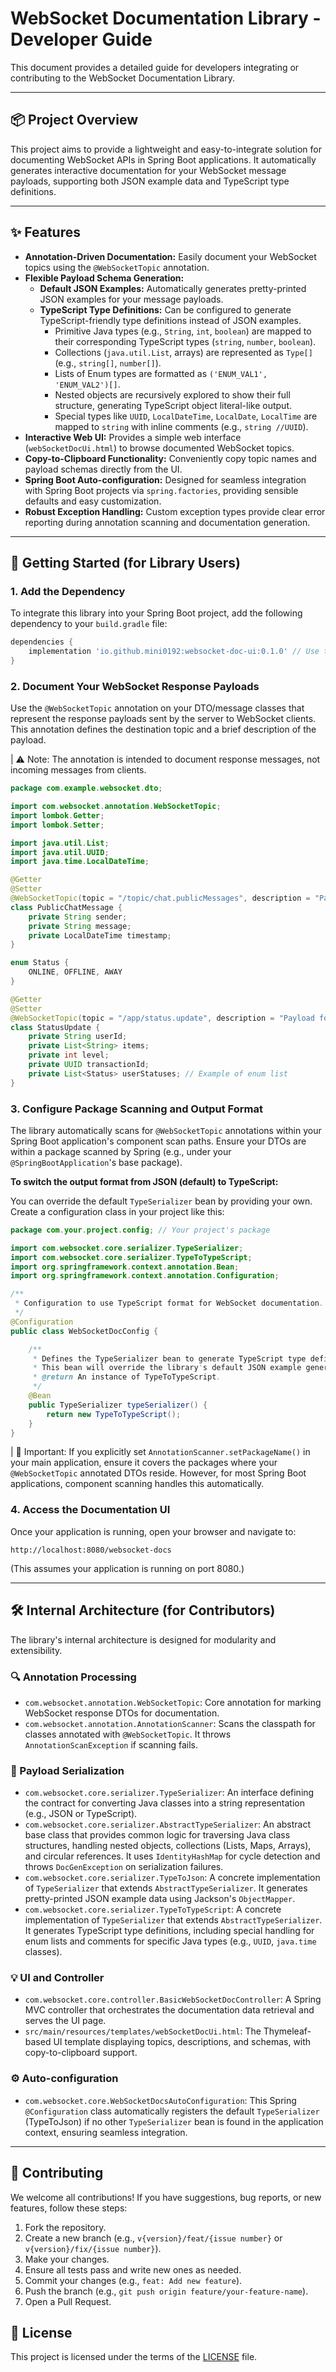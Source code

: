 # WebSocket Documentation Library - Developer Guide

This document provides a detailed guide for developers integrating or contributing to the WebSocket Documentation Library.

---

## 📦 Project Overview

This project aims to provide a lightweight and easy-to-integrate solution for documenting WebSocket APIs in Spring Boot applications. It automatically generates interactive documentation for your WebSocket message payloads, supporting both JSON example data and TypeScript type definitions.

---

## ✨ Features

- **Annotation-Driven Documentation:** Easily document your WebSocket topics using the `@WebSocketTopic` annotation.
- **Flexible Payload Schema Generation:**
    - **Default JSON Examples:** Automatically generates pretty-printed JSON examples for your message payloads.
    - **TypeScript Type Definitions:** Can be configured to generate TypeScript-friendly type definitions instead of JSON examples.
        - Primitive Java types (e.g., `String`, `int`, `boolean`) are mapped to their corresponding TypeScript types (`string`, `number`, `boolean`).
        - Collections (`java.util.List`, arrays) are represented as `Type[]` (e.g., `string[]`, `number[]`).
        - Lists of Enum types are formatted as `('ENUM_VAL1', 'ENUM_VAL2')[]`.
        - Nested objects are recursively explored to show their full structure, generating TypeScript object literal-like output.
        - Special types like `UUID`, `LocalDateTime`, `LocalDate`, `LocalTime` are mapped to `string` with inline comments (e.g., `string //UUID`).
- **Interactive Web UI:** Provides a simple web interface (`webSocketDocUi.html`) to browse documented WebSocket topics.
- **Copy-to-Clipboard Functionality:** Conveniently copy topic names and payload schemas directly from the UI.
- **Spring Boot Auto-configuration:** Designed for seamless integration with Spring Boot projects via `spring.factories`, providing sensible defaults and easy customization.
- **Robust Exception Handling:** Custom exception types provide clear error reporting during annotation scanning and documentation generation.

---

## 🚀 Getting Started (for Library Users)

### 1. Add the Dependency

To integrate this library into your Spring Boot project, add the following dependency to your `build.gradle` file:

```groovy
dependencies {
    implementation 'io.github.mini0192:websocket-doc-ui:0.1.0' // Use the latest version
}
```

### 2. Document Your WebSocket Response Payloads

Use the `@WebSocketTopic` annotation on your DTO/message classes that represent the response payloads sent by the server to WebSocket clients. This annotation defines the destination topic and a brief description of the payload.

| ⚠️ Note: The annotation is intended to document response messages, not incoming messages from clients.

```java
package com.example.websocket.dto;

import com.websocket.annotation.WebSocketTopic;
import lombok.Getter;
import lombok.Setter;

import java.util.List;
import java.util.UUID;
import java.time.LocalDateTime;

@Getter
@Setter
@WebSocketTopic(topic = "/topic/chat.publicMessages", description = "Payload for public chat messages.")
class PublicChatMessage {
    private String sender;
    private String message;
    private LocalDateTime timestamp;
}

enum Status {
    ONLINE, OFFLINE, AWAY
}

@Getter
@Setter
@WebSocketTopic(topic = "/app/status.update", description = "Payload for updating user status with a list of items.", group = "Feat")
class StatusUpdate {
    private String userId;
    private List<String> items;
    private int level;
    private UUID transactionId;
    private List<Status> userStatuses; // Example of enum list
}
```

### 3. Configure Package Scanning and Output Format

The library automatically scans for `@WebSocketTopic` annotations within your Spring Boot application's component scan paths. Ensure your DTOs are within a package scanned by Spring (e.g., under your `@SpringBootApplication`'s base package).

**To switch the output format from JSON (default) to TypeScript:**

You can override the default `TypeSerializer` bean by providing your own. Create a configuration class in your project like this:

```java
package com.your.project.config; // Your project's package

import com.websocket.core.serializer.TypeSerializer;
import com.websocket.core.serializer.TypeToTypeScript;
import org.springframework.context.annotation.Bean;
import org.springframework.context.annotation.Configuration;

/**
 * Configuration to use TypeScript format for WebSocket documentation.
 */
@Configuration
public class WebSocketDocConfig {

    /**
     * Defines the TypeSerializer bean to generate TypeScript type definitions.
     * This bean will override the library's default JSON example generator.
     * @return An instance of TypeToTypeScript.
     */
    @Bean
    public TypeSerializer typeSerializer() {
        return new TypeToTypeScript();
    }
}
```
| 🔴 Important: If you explicitly set `AnnotationScanner.setPackageName()` in your main application, ensure it covers the packages where your `@WebSocketTopic` annotated DTOs reside. However, for most Spring Boot applications, component scanning handles this automatically.

### 4. Access the Documentation UI

Once your application is running, open your browser and navigate to:
```
http://localhost:8080/websocket-docs
```
(This assumes your application is running on port 8080.)

---

## 🛠 Internal Architecture (for Contributors)

The library's internal architecture is designed for modularity and extensibility.

### 🔍 Annotation Processing
- `com.websocket.annotation.WebSocketTopic`: Core annotation for marking WebSocket response DTOs for documentation.
- `com.websocket.annotation.AnnotationScanner`: Scans the classpath for classes annotated with `@WebSocketTopic`. It throws `AnnotationScanException` if scanning fails.

### 🧱 Payload Serialization
- `com.websocket.core.serializer.TypeSerializer`: An interface defining the contract for converting Java classes into a string representation (e.g., JSON or TypeScript).
- `com.websocket.core.serializer.AbstractTypeSerializer`: An abstract base class that provides common logic for traversing Java class structures, handling nested objects, collections (Lists, Maps, Arrays), and circular references. It uses `IdentityHashMap` for cycle detection and throws `DocGenException` on serialization failures.
- `com.websocket.core.serializer.TypeToJson`: A concrete implementation of `TypeSerializer` that extends `AbstractTypeSerializer`. It generates pretty-printed JSON example data using Jackson's `ObjectMapper`.
- `com.websocket.core.serializer.TypeToTypeScript`: A concrete implementation of `TypeSerializer` that extends `AbstractTypeSerializer`. It generates TypeScript type definitions, including special handling for enum lists and comments for specific Java types (e.g., `UUID`, `java.time` classes).

### 💡 UI and Controller
- `com.websocket.core.controller.BasicWebSocketDocController`: A Spring MVC controller that orchestrates the documentation data retrieval and serves the UI page.
- `src/main/resources/templates/webSocketDocUi.html`: The Thymeleaf-based UI template displaying topics, descriptions, and schemas, with copy-to-clipboard support.

### ⚙️ Auto-configuration
- `com.websocket.core.WebSocketDocsAutoConfiguration`: This Spring `@Configuration` class automatically registers the default `TypeSerializer` (TypeToJson) if no other `TypeSerializer` bean is found in the application context, ensuring seamless integration.

---

## 🤝 Contributing
We welcome all contributions!
If you have suggestions, bug reports, or new features, follow these steps:

1. Fork the repository.
2. Create a new branch (e.g., `v{version}/feat/{issue number}` or `v{version}/fix/{issue number}`).
3. Make your changes.
4. Ensure all tests pass and write new ones as needed.
5. Commit your changes (e.g., `feat: Add new feature`).
6. Push the branch (e.g., `git push origin feature/your-feature-name`).
7. Open a Pull Request.

## 📄 License
This project is licensed under the terms of the [LICENSE](LICENSE) file.